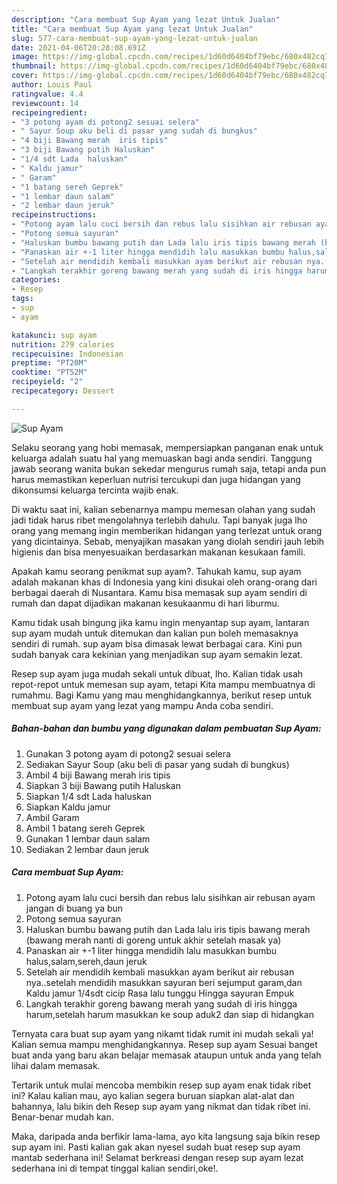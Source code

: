 ```yaml
---
description: "Cara membuat Sup Ayam yang lezat Untuk Jualan"
title: "Cara membuat Sup Ayam yang lezat Untuk Jualan"
slug: 577-cara-membuat-sup-ayam-yang-lezat-untuk-jualan
date: 2021-04-06T20:28:08.691Z
image: https://img-global.cpcdn.com/recipes/1d60d6404bf79ebc/680x482cq70/sup-ayam-foto-resep-utama.jpg
thumbnail: https://img-global.cpcdn.com/recipes/1d60d6404bf79ebc/680x482cq70/sup-ayam-foto-resep-utama.jpg
cover: https://img-global.cpcdn.com/recipes/1d60d6404bf79ebc/680x482cq70/sup-ayam-foto-resep-utama.jpg
author: Louis Paul
ratingvalue: 4.4
reviewcount: 14
recipeingredient:
- "3 potong ayam di potong2 sesuai selera"
- " Sayur Soup aku beli di pasar yang sudah di bungkus"
- "4 biji Bawang merah  iris tipis"
- "3 biji Bawang putih Haluskan"
- "1/4 sdt Lada  haluskan"
- " Kaldu jamur"
- " Garam"
- "1 batang sereh Geprek"
- "1 lembar daun salam"
- "2 lembar daun jeruk"
recipeinstructions:
- "Potong ayam lalu cuci bersih dan rebus lalu sisihkan air rebusan ayam jangan di buang ya bun"
- "Potong semua sayuran"
- "Haluskan bumbu bawang putih dan Lada lalu iris tipis bawang merah (bawang merah nanti di goreng untuk akhir setelah masak ya)"
- "Panaskan air +-1 liter hingga mendidih lalu masukkan bumbu halus,salam,sereh,daun jeruk"
- "Setelah air mendidih kembali masukkan ayam berikut air rebusan nya..setelah mendidih masukkan sayuran beri sejumput garam,dan Kaldu jamur 1/4sdt cicip Rasa lalu tunggu Hingga sayuran Empuk"
- "Langkah terakhir goreng bawang merah yang sudah di iris hingga harum,setelah harum masukkan ke soup aduk2 dan siap di hidangkan"
categories:
- Resep
tags:
- sup
- ayam

katakunci: sup ayam 
nutrition: 279 calories
recipecuisine: Indonesian
preptime: "PT20M"
cooktime: "PT52M"
recipeyield: "2"
recipecategory: Dessert

---
```



![Sup Ayam](https://img-global.cpcdn.com/recipes/1d60d6404bf79ebc/680x482cq70/sup-ayam-foto-resep-utama.jpg)

Selaku seorang yang hobi memasak, mempersiapkan panganan enak untuk keluarga adalah suatu hal yang memuaskan bagi anda sendiri. Tanggung jawab seorang  wanita bukan sekedar mengurus rumah saja, tetapi anda pun harus memastikan keperluan nutrisi tercukupi dan juga hidangan yang dikonsumsi keluarga tercinta wajib enak.

Di waktu  saat ini, kalian sebenarnya mampu memesan olahan yang sudah jadi tidak harus ribet mengolahnya terlebih dahulu. Tapi banyak juga lho orang yang memang ingin memberikan hidangan yang terlezat untuk orang yang dicintainya. Sebab, menyajikan masakan yang diolah sendiri jauh lebih higienis dan bisa menyesuaikan berdasarkan makanan kesukaan famili. 



Apakah kamu seorang penikmat sup ayam?. Tahukah kamu, sup ayam adalah makanan khas di Indonesia yang kini disukai oleh orang-orang dari berbagai daerah di Nusantara. Kamu bisa memasak sup ayam sendiri di rumah dan dapat dijadikan makanan kesukaanmu di hari liburmu.

Kamu tidak usah bingung jika kamu ingin menyantap sup ayam, lantaran sup ayam mudah untuk ditemukan dan kalian pun boleh memasaknya sendiri di rumah. sup ayam bisa dimasak lewat berbagai cara. Kini pun sudah banyak cara kekinian yang menjadikan sup ayam semakin lezat.

Resep sup ayam juga mudah sekali untuk dibuat, lho. Kalian tidak usah repot-repot untuk memesan sup ayam, tetapi Kita mampu membuatnya di rumahmu. Bagi Kamu yang mau menghidangkannya, berikut resep untuk membuat sup ayam yang lezat yang mampu Anda coba sendiri.

<!--inarticleads1-->

##### Bahan-bahan dan bumbu yang digunakan dalam pembuatan Sup Ayam:

1. Gunakan 3 potong ayam di potong2 sesuai selera
1. Sediakan  Sayur Soup (aku beli di pasar yang sudah di bungkus)
1. Ambil 4 biji Bawang merah  iris tipis
1. Siapkan 3 biji Bawang putih Haluskan
1. Siapkan 1/4 sdt Lada  haluskan
1. Siapkan  Kaldu jamur
1. Ambil  Garam
1. Ambil 1 batang sereh Geprek
1. Gunakan 1 lembar daun salam
1. Sediakan 2 lembar daun jeruk




<!--inarticleads2-->

##### Cara membuat Sup Ayam:

1. Potong ayam lalu cuci bersih dan rebus lalu sisihkan air rebusan ayam jangan di buang ya bun
1. Potong semua sayuran
1. Haluskan bumbu bawang putih dan Lada lalu iris tipis bawang merah (bawang merah nanti di goreng untuk akhir setelah masak ya)
1. Panaskan air +-1 liter hingga mendidih lalu masukkan bumbu halus,salam,sereh,daun jeruk
1. Setelah air mendidih kembali masukkan ayam berikut air rebusan nya..setelah mendidih masukkan sayuran beri sejumput garam,dan Kaldu jamur 1/4sdt cicip Rasa lalu tunggu Hingga sayuran Empuk
1. Langkah terakhir goreng bawang merah yang sudah di iris hingga harum,setelah harum masukkan ke soup aduk2 dan siap di hidangkan




Ternyata cara buat sup ayam yang nikamt tidak rumit ini mudah sekali ya! Kalian semua mampu menghidangkannya. Resep sup ayam Sesuai banget buat anda yang baru akan belajar memasak ataupun untuk anda yang telah lihai dalam memasak.

Tertarik untuk mulai mencoba membikin resep sup ayam enak tidak ribet ini? Kalau kalian mau, ayo kalian segera buruan siapkan alat-alat dan bahannya, lalu bikin deh Resep sup ayam yang nikmat dan tidak ribet ini. Benar-benar mudah kan. 

Maka, daripada anda berfikir lama-lama, ayo kita langsung saja bikin resep sup ayam ini. Pasti kalian gak akan nyesel sudah buat resep sup ayam mantab sederhana ini! Selamat berkreasi dengan resep sup ayam lezat sederhana ini di tempat tinggal kalian sendiri,oke!.

